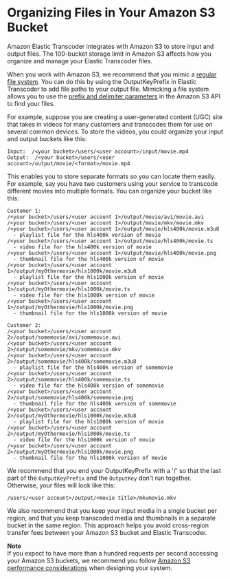 # Organizing Files in Your Amazon S3 Bucket<a name="organize-s3"></a>

Amazon Elastic Transcoder integrates with Amazon S3 to store input and output files\. The 100\-bucket storage limit in Amazon S3 affects how you organize and manage your Elastic Transcoder files\.

When you work with Amazon S3, we recommend that you mimic a [regular file system](http://aws.amazon.com/articles/1109#08)\. You can do this by using the OutputKeyPrefix in Elastic Transcoder to add file paths to your output file\. Mimicking a file system allows you to use the [prefix and delimiter parameters](http://docs.aws.amazon.com/AmazonS3/latest/dev/ListingKeysHierarchy.html) in the Amazon S3 API to find your files\.

For example, suppose you are creating a user\-generated content \(UGC\) site that takes in videos for many customers and transcodes them for use on several common devices\. To store the videos, you could organize your input and output buckets like this:

```
Input:  /<your bucket>/users/<user account>/input/movie.mp4
Output:  /<your bucket>/users/<user account>/output/movie/<format>/movie.mp4
```

This enables you to store separate formats so you can locate them easily\. For example, say you have two customers using your service to transcode different movies into multiple formats\. You can organize your bucket like this:

```
Customer 1:
/<your bucket>/users/<user account 1>/output/movie/avi/movie.avi
/<your bucket>/users/<user account 1>/output/movie/mkv/movie.mkv
/<your bucket>/users/<user account 1>/output/movie/hls400k/movie.m3u8
  - playlist file for the hls400k version of movie
/<your bucket>/users/<user account 1>/output/movie/hls400k/movie.ts
  - video file for the hls400k version of movie
/<your bucket>/users/<user account 1>/output/movie/hls400k/movie.png 
  - thumbnail file for the hls400k version of movie
/<your bucket>/users/<user account 1>/output/myOthermovie/hls1000k/movie.m3u8
  - playlist file for the hls1000k version of movie
/<your bucket>/users/<user account 1>/output/myOthermovie/hls1000k/movie.ts
  - video file for the hls1000k version of movie
/<your bucket>/users/<user account 1>/output/myOthermovie/hls1000k/movie.png
  - thumbnail file for the hls1000k version of movie
```

```
Customer 2:
/<your bucket>/users/<user account 2>/output/somemovie/avi/somemovie.avi
/<your bucket>/users/<user account 2>/output/somemovie/mkv/somemovie.mkv
/<your bucket>/users/<user account 2>/output/somemovie/hls400k/somemovie.m3u8
  - playlist file for the hls400k version of somemovie
/<your bucket>/users/<user account 2>/output/somemovie/hls400k/somemovie.ts
  - video file for the hls400k version of somemovie
/<your bucket>/users/<user account 2>/output/somemovie/hls400k/somemovie.png
  - thumbnail file for the hls400k version of somemovie
/<your bucket>/users/<user account 2>/output/myOthermovie/hls1000k/movie.m3u8
  - playlist file for the hls1000k version of movie
/<your bucket>/users/<user account 2>/output/myOthermovie/hls1000k/movie.ts
  - video file for the hls1000k version of movie
/<your bucket>/users/<user account 2>/output/myOthermovie/hls1000k/movie.png
  - thumbnail file for the hls1000k version of movie
```

We recommend that you end your OutputKeyPrefix with a '/' so that the last part of the `OutputKeyPrefix` and the `OutputKey` don't run together\. Otherwise, your files will look like this:

```
/users/<user account>/output/<movie title>/mkvmovie.mkv
```

We also recommend that you keep your input media in a single bucket per region, and that you keep transcoded media and thumbnails in a separate bucket in the same region\. This approach helps you avoid cross\-region transfer fees between your Amazon S3 bucket and Elastic Transcoder\.

**Note**  
If you expect to have more than a hundred requests per second accessing your Amazon S3 buckets, we recommend you follow [Amazon S3 performance considerations](http://docs.aws.amazon.com/AmazonS3/latest/dev/request-rate-perf-considerations.html) when designing your system\.
